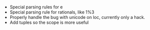 - Special parsing rules for e
- Special parsing rule for rationals, like 1%3
- Properly handle the bug with unicode on loc, currently only a hack.
- Add tuples so the scope is more useful
